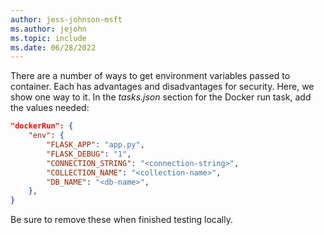 ```yaml
---
author: jess-johnson-msft
ms.author: jejohn
ms.topic: include
ms.date: 06/28/2022
---
```


There are a number of ways to get environment variables passed to container. Each has advantages and disadvantages for security. Here, we show one way to it.  In the *tasks.json* section for the Docker run task, add the values needed:

```json
"dockerRun": {
    "env": {
        "FLASK_APP": "app.py",
        "FLASK_DEBUG": "1",
        "CONNECTION_STRING": "<connection-string>",
        "COLLECTION_NAME": "<collection-name>",
        "DB_NAME": "<db-name>",
    },
}
```
Be sure to remove these when finished testing locally. 
